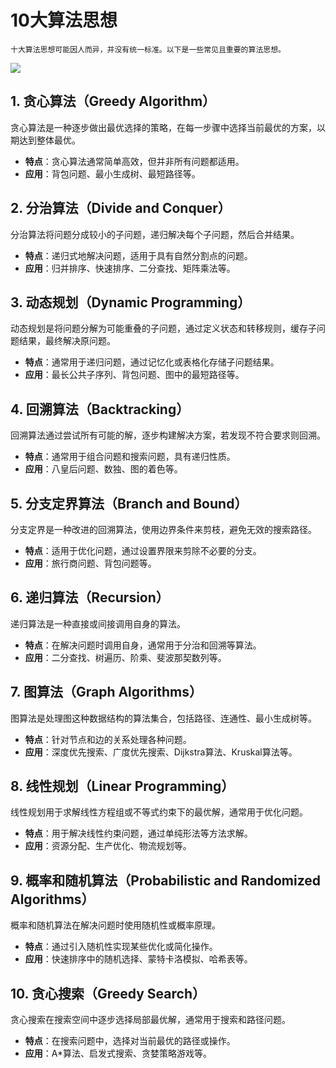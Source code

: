 # 10大算法思想
    十大算法思想可能因人而异，并没有统一标准。以下是一些常见且重要的算法思想。
    
<img src="https://pic4.zhimg.com/80/v2-43fde0d41df8fba377333a318f428317_1440w.webp">

## 1. 贪心算法（Greedy Algorithm）
贪心算法是一种逐步做出最优选择的策略，在每一步骤中选择当前最优的方案，以期达到整体最优。

- **特点**：贪心算法通常简单高效，但并非所有问题都适用。
- **应用**：背包问题、最小生成树、最短路径等。

## 2. 分治算法（Divide and Conquer）
分治算法将问题分成较小的子问题，递归解决每个子问题，然后合并结果。

- **特点**：递归式地解决问题，适用于具有自然分割点的问题。
- **应用**：归并排序、快速排序、二分查找、矩阵乘法等。

## 3. 动态规划（Dynamic Programming）
动态规划是将问题分解为可能重叠的子问题，通过定义状态和转移规则，缓存子问题结果，最终解决原问题。

- **特点**：通常用于递归问题，通过记忆化或表格化存储子问题结果。
- **应用**：最长公共子序列、背包问题、图中的最短路径等。

## 4. 回溯算法（Backtracking）
回溯算法通过尝试所有可能的解，逐步构建解决方案，若发现不符合要求则回溯。

- **特点**：通常用于组合问题和搜索问题，具有递归性质。
- **应用**：八皇后问题、数独、图的着色等。

## 5. 分支定界算法（Branch and Bound）
分支定界是一种改进的回溯算法，使用边界条件来剪枝，避免无效的搜索路径。

- **特点**：适用于优化问题，通过设置界限来剪除不必要的分支。
- **应用**：旅行商问题、背包问题等。

## 6. 递归算法（Recursion）
递归算法是一种直接或间接调用自身的算法。

- **特点**：在解决问题时调用自身，通常用于分治和回溯等算法。
- **应用**：二分查找、树遍历、阶乘、斐波那契数列等。

## 7. 图算法（Graph Algorithms）
图算法是处理图这种数据结构的算法集合，包括路径、连通性、最小生成树等。

- **特点**：针对节点和边的关系处理各种问题。
- **应用**：深度优先搜索、广度优先搜索、Dijkstra算法、Kruskal算法等。

## 8. 线性规划（Linear Programming）
线性规划用于求解线性方程组或不等式约束下的最优解，通常用于优化问题。

- **特点**：用于解决线性约束问题，通过单纯形法等方法求解。
- **应用**：资源分配、生产优化、物流规划等。

## 9. 概率和随机算法（Probabilistic and Randomized Algorithms）
概率和随机算法在解决问题时使用随机性或概率原理。

- **特点**：通过引入随机性实现某些优化或简化操作。
- **应用**：快速排序中的随机选择、蒙特卡洛模拟、哈希表等。

## 10. 贪心搜索（Greedy Search）
贪心搜索在搜索空间中逐步选择局部最优解，通常用于搜索和路径问题。

- **特点**：在搜索问题中，选择对当前最优的路径或操作。
- **应用**：A*算法、启发式搜索、贪婪策略游戏等。
